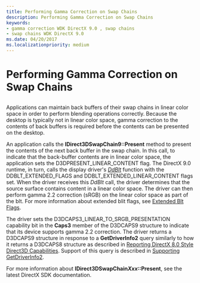 ```yaml
---
title: Performing Gamma Correction on Swap Chains
description: Performing Gamma Correction on Swap Chains
keywords:
- gamma correction WDK DirectX 9.0 , swap chains
- swap chains WDK DirectX 9.0
ms.date: 04/20/2017
ms.localizationpriority: medium
---
```


# Performing Gamma Correction on Swap Chains


## <span id="ddk_performing_gamma_correction_on_swap_chains_gg"></span><span id="DDK_PERFORMING_GAMMA_CORRECTION_ON_SWAP_CHAINS_GG"></span>


Applications can maintain back buffers of their swap chains in linear color space in order to perform blending operations correctly. Because the desktop is typically not in linear color space, gamma correction to the contents of back buffers is required before the contents can be presented on the desktop.

An application calls the **IDirect3DSwapChain9::Present** method to present the contents of the next back buffer in the swap chain. In this call, to indicate that the back-buffer contents are in linear color space, the application sets the D3DPRESENT\_LINEAR\_CONTENT flag. The DirectX 9.0 runtime, in turn, calls the display driver's [*DdBlt*](/windows/win32/api/ddrawint/nc-ddrawint-pdd_surfcb_blt) function with the DDBLT\_EXTENDED\_FLAGS and DDBLT\_EXTENDED\_LINEAR\_CONTENT flags set. When the driver receives this *DdBlt* call, the driver determines that the source surface contains content in a linear color space. The driver can then perform gamma 2.2 correction (sRGB) on the linear color space as part of the blt. For more information about extended blit flags, see [Extended Blt Flags](extended-blt-flags.md).

The driver sets the D3DCAPS3\_LINEAR\_TO\_SRGB\_PRESENTATION capability bit in the **Caps3** member of the D3DCAPS9 structure to indicate that its device supports gamma 2.2 correction. The driver returns a D3DCAPS9 structure in response to a **GetDriverInfo2** query similarly to how it returns a D3DCAPS8 structure as described in [Reporting DirectX 8.0 Style Direct3D Capabilities](reporting-directx-8-0-style-direct3d-capabilities.md). Support of this query is described in [Supporting GetDriverInfo2](supporting-getdriverinfo2.md).

For more information about **IDirect3DSwapChain*Xxx*::Present**, see the latest DirectX SDK documentation.

 

